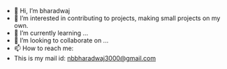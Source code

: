 - 👋 Hi, I’m bharadwaj
- 👀 I’m interested in contributing to projects, making small projects on my own.
- 🌱 I’m currently learning ...
- 💞️ I’m looking to collaborate on ...
- 📫 How to reach me:
- This is my mail id: nbbharadwaj3000@gmail.com


<!---
bharadwaj3000/bharadwaj3000 is a ✨ special ✨ repository because its `README.md` (this file) appears on your GitHub profile.
You can click the Preview link to take a look at your changes.
--->
